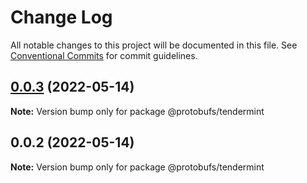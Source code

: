 # Change Log

All notable changes to this project will be documented in this file.
See [Conventional Commits](https://conventionalcommits.org) for commit guidelines.

## [0.0.3](https://github.com/pyramation/protobufs/compare/@protobufs/tendermint@0.0.2...@protobufs/tendermint@0.0.3) (2022-05-14)

**Note:** Version bump only for package @protobufs/tendermint





## 0.0.2 (2022-05-14)

**Note:** Version bump only for package @protobufs/tendermint
